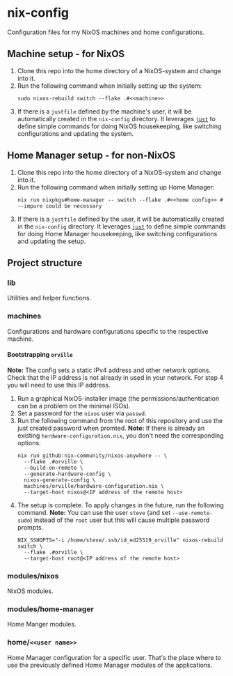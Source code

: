 # nix-config

Configuration files for my NixOS machines and home configurations.

## Machine setup - for NixOS

1. Clone this repo into the home directory of a NixOS-system and change into it.
2. Run the following command when initially setting up the system:
   ```shell
   sudo nixos-rebuild switch --flake .#<<machine>>
   ```
3. If there is a `justfile` defined by the machine's user, it will be automatically created in the `nix-config` directory.
   It leverages [`just`](https://just.systems/man/en/) to define simple commands for doing NixOS housekeeping,
   like switching configurations and updating the system.

## Home Manager setup - for non-NixOS

1. Clone this repo into the home directory of a NixOS-system and change into it.
2. Run the following command when initially setting up Home Manager:
   ```shell
   nix run nixpkgs#home-manager -- switch --flake .#<<home config>> # --impure could be necessary
   ```
3. If there is a `justfile` defined by the user, it will be automatically created in the `nix-config` directory.
   It leverages [`just`](https://just.systems/man/en/) to define simple commands for doing Home Manager housekeeping,
   like switching configurations and updating the setup.

## Project structure

### lib

Utilities and helper functions.

### machines

Configurations and hardware configurations specific to the respective machine.

#### Bootstrapping `orville`

**Note:** The config sets a static IPv4 address and other network options.
Check that the IP address is not already in used in your network.
For step 4 you will need to use this IP address.

1. Run a graphical NixOS-installer image (the permissions/authentication can be a problem on the minimal ISOs).
2. Set a password for the `nixos` user via `passwd`.
3. Run the following command from the root of this repository and use the just created password when promted.
   **Note:** If there is already an existing `hardware-configuration.nix`, you don't need the corresponding options.
   ```shell
   nix run github:nix-community/nixos-anywhere -- \
     --flake .#orville \
     --build-on-remote \
     --generate-hardware-config \
     nixos-generate-config \
     machines/orville/hardware-configuration.nix \
     --target-host nixos@<IP address of the remote host>
   ```
4. The setup is complete. To apply changes in the future, run the following command.
   **Note:** You can use the user `steve` (and set `--use-remote-sudo`) instead of the `root` user but this will cause multiple password prompts.
   ```shell
   NIX_SSHOPTS="-i /home/steve/.ssh/id_ed25519_orville" nixos-rebuild switch \
     --flake .#orville \
     --target-host root@<IP address of the remote host>
   ```

### modules/nixos

NixOS modules.

### modules/home-manager

Home Manger modules.

### home/`<<user name>>`

Home Manager configuration for a specific user.
That's the place where to use the previously defined Home Manager modules of the applications.
